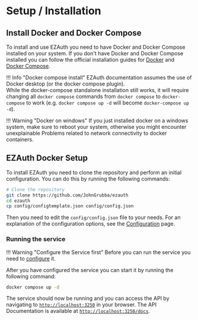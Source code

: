 # Setup / Installation

## Install Docker and Docker Compose

To install and use EZAuth you need to have Docker and Docker Compose installed on your system. If you don't have Docker and Docker Compose installed you can follow the official installation guides for [Docker](https://docs.docker.com/get-docker/) and [Docker Compose](https://docs.docker.com/compose/install/).

!!! Info "Docker compose install"
    EZAuth documentation assumes the use of Docker desktop (or the docker compose plugin).  
    While the docker-compose standalone installation still works, it will require changing all `docker compose` commands from `docker compose` to `docker-compose` to work (e.g. `docker compose up -d` will become `docker-compose up -d`).

!!! Warning "Docker on windows"
    If you just installed docker on a windows system, make sure to reboot your system, otherwise you might encounter unexplainable Problems related to network connectivity to docker containers.

## EZAuth Docker Setup

To install EZAuth you need to clone the repository and perform an initial 
configuration. You can do this by running the following commands:


``` bash
# Clone the repository
git clone https://github.com/JohnGrubba/ezauth
cd ezauth
cp config/configtemplate.json config/config.json
```

Then you need to edit the `config/config.json` file to your needs.
For an explanation of the configuration options, see the [Configuration](../configuration/configuration.md) page.

### Running the service
!!! Warning "Configure the Service first"
    Before you can run the service you need to [configure](../configuration/configuration.md) it.

After you have configured the service you can start it by running the following command:

``` bash
docker compose up -d
```
The service should now be running and you can access the API by navigating to <a href="http://localhost:3250">`http://localhost:3250`</a> in your browser. The API Documentation is available at <a href="http://localhost:3250/docs">`http://localhost:3250/docs`</a>.